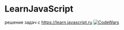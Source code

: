 # LearnJavaScript
решение задач с https://learn.javascript.ru 
<a href="https://www.codewars.com/users/remy_lee_bo"><img src="https://www.codewars.com/users/remy_lee_bo/badges/large" alt="CodeWars"></a>
